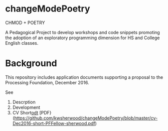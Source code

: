 # changeModePoetry
CHMOD + POETRY

A Pedagogical Project to develop workshops and code snippets promoting the adoption of an exploratory programming dimension for HS and College English classes. 

Background
==============

This repository includes application documents supporting a proposal to the Processing Foundation, December 2016. 

See 

1. Descrption
2. Development
3. CV Short[odt](https://github.com/kwsherwood/changeModePoetry/blob/master/cv-Dec2016-short-PFFellow-sherwood.odt) [PDF}(https://github.com/kwsherwood/changeModePoetry/blob/master/cv-Dec2016-short-PFFellow-sherwood.pdf)
 
